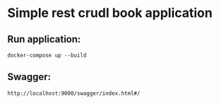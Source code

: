 # Simple rest crudl book application

## Run application:
    docker-compose up --build

## Swagger:
    http://localhost:9000/swagger/index.html#/



